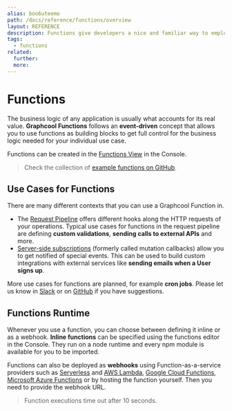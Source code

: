 ```yaml
---
alias: boo6uteemo
path: /docs/reference/functions/overview
layout: REFERENCE
description: Functions give developers a nice and familiar way to employ custom business logic.
tags:
  - functions
related:
  further:
  more:
---
```


# Functions

The business logic of any application is usually what accounts for its real value.
**Graphcool Functions** follows an **event-driven** concept that allows you to use functions as building blocks to get full control for the business logic needed for your individual use case.

Functions can be created in the [Functions View](!alias-ejamaid4ae) in the Console.

> Check the collection of [example functions on GitHub](https://github.com/graphcool-examples/functions).

## Use Cases for Functions

There are many different contexts that you can use a Graphcool Function in.

* The [Request Pipeline](!alias-pa6guruhaf) offers different hooks along the HTTP requests of your operations. Typical use cases for functions in the request pipeline are defining **custom validations**, **sending calls to external APIs** and more.
* [Server-side subscriptions]() (formerly called mutation callbacks) allow you to get notified of special events. This can be used to build custom integrations with external services like **sending emails when a User signs up**.

More use cases for functions are planned, for example **cron jobs**. Please let us know in [Slack](https://slack.graph.cool) or on [GitHub](https://github.com/graphcool/feature-requests/issues?q=is%3Aissue+is%3Aopen+label%3Aarea%2Ffunctions) if you have suggestions.

## Functions Runtime

Whenever you use a function, you can choose between defining it inline or as a webhook.
**Inline functions** can be specified using the functions editor in the Console. They run on a node runtime and every npm module is available for you to be imported.

Functions can also be deployed as **webhooks** using Function-as-a-service providers such as [Serverless](https://serverless.com/) and [AWS Lambda](https://aws.amazon.com/lambda/), [Google Cloud Functions](https://cloud.google.com/functions/), [Microsoft Azure Functions](https://azure.microsoft.com/) or by hosting the function yourself. Then you need to provide the webhook URL.

> Function executions time out after 10 seconds.
